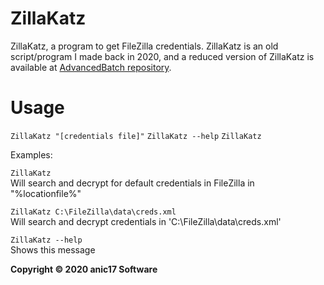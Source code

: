 # ZillaKatz
ZillaKatz, a program to get FileZilla credentials. ZillaKatz is an old script/program I made back in 2020, and a reduced version of ZillaKatz is available at [AdvancedBatch repository](https://github.com/anic17/AdvancedBatch).

# Usage

`ZillaKatz "[credentials file]"`
`ZillaKatz --help`
`ZillaKatz`

Examples:

`ZillaKatz`  
Will search and decrypt for default credentials in FileZilla in "%locationfile%"

`ZillaKatz C:\FileZilla\data\creds.xml`  
Will search and decrypt credentials in 'C:\FileZilla\data\creds.xml'

`ZillaKatz --help`  
Shows this message  

**Copyright &copy; 2020 anic17 Software**
